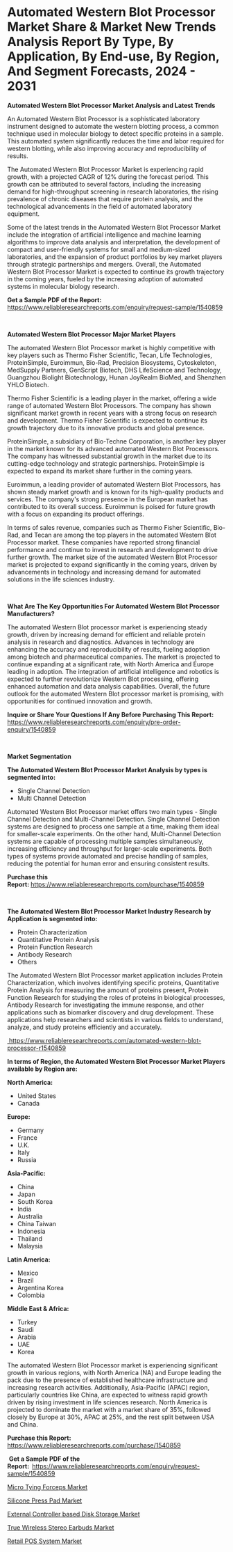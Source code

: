 <p><h1>Automated Western Blot Processor Market Share & Market New Trends Analysis Report By Type, By Application, By End-use, By Region, And Segment Forecasts, 2024 - 2031</h1></p><p><strong>Automated Western Blot Processor Market Analysis and Latest Trends</strong></p>
<p><p>An Automated Western Blot Processor is a sophisticated laboratory instrument designed to automate the western blotting process, a common technique used in molecular biology to detect specific proteins in a sample. This automated system significantly reduces the time and labor required for western blotting, while also improving accuracy and reproducibility of results.</p><p>The Automated Western Blot Processor Market is experiencing rapid growth, with a projected CAGR of 12% during the forecast period. This growth can be attributed to several factors, including the increasing demand for high-throughput screening in research laboratories, the rising prevalence of chronic diseases that require protein analysis, and the technological advancements in the field of automated laboratory equipment.</p><p>Some of the latest trends in the Automated Western Blot Processor Market include the integration of artificial intelligence and machine learning algorithms to improve data analysis and interpretation, the development of compact and user-friendly systems for small and medium-sized laboratories, and the expansion of product portfolios by key market players through strategic partnerships and mergers. Overall, the Automated Western Blot Processor Market is expected to continue its growth trajectory in the coming years, fueled by the increasing adoption of automated systems in molecular biology research.</p></p>
<p><strong>Get a Sample PDF of the Report:&nbsp;</strong> <a href="https://www.reliableresearchreports.com/enquiry/request-sample/1540859">https://www.reliableresearchreports.com/enquiry/request-sample/1540859</a></p>
<p>&nbsp;</p>
<p><strong>Automated Western Blot Processor Major Market Players</strong></p>
<p><p>The automated Western Blot Processor market is highly competitive with key players such as Thermo Fisher Scientific, Tecan, Life Technologies, ProteinSimple, Euroimmun, Bio-Rad, Precision Biosystems, Cytoskeleton, MedSupply Partners, GenScript Biotech, DHS LifeScience and Technology, Guangzhou Biolight Biotechnology, Hunan JoyRealm BioMed, and Shenzhen YHLO Biotech.</p><p>Thermo Fisher Scientific is a leading player in the market, offering a wide range of automated Western Blot Processors. The company has shown significant market growth in recent years with a strong focus on research and development. Thermo Fisher Scientific is expected to continue its growth trajectory due to its innovative products and global presence.</p><p>ProteinSimple, a subsidiary of Bio-Techne Corporation, is another key player in the market known for its advanced automated Western Blot Processors. The company has witnessed substantial growth in the market due to its cutting-edge technology and strategic partnerships. ProteinSimple is expected to expand its market share further in the coming years.</p><p>Euroimmun, a leading provider of automated Western Blot Processors, has shown steady market growth and is known for its high-quality products and services. The company's strong presence in the European market has contributed to its overall success. Euroimmun is poised for future growth with a focus on expanding its product offerings.</p><p>In terms of sales revenue, companies such as Thermo Fisher Scientific, Bio-Rad, and Tecan are among the top players in the automated Western Blot Processor market. These companies have reported strong financial performance and continue to invest in research and development to drive further growth. The market size of the automated Western Blot Processor market is projected to expand significantly in the coming years, driven by advancements in technology and increasing demand for automated solutions in the life sciences industry.</p></p>
<p>&nbsp;</p>
<p><strong>What Are The Key Opportunities For Automated Western Blot Processor Manufacturers?</strong></p>
<p><p>The automated Western Blot processor market is experiencing steady growth, driven by increasing demand for efficient and reliable protein analysis in research and diagnostics. Advances in technology are enhancing the accuracy and reproducibility of results, fueling adoption among biotech and pharmaceutical companies. The market is projected to continue expanding at a significant rate, with North America and Europe leading in adoption. The integration of artificial intelligence and robotics is expected to further revolutionize Western Blot processing, offering enhanced automation and data analysis capabilities. Overall, the future outlook for the automated Western Blot processor market is promising, with opportunities for continued innovation and growth.</p></p>
<p><strong>Inquire or Share Your Questions If Any Before Purchasing This Report:</strong> <a href="https://www.reliableresearchreports.com/enquiry/pre-order-enquiry/1540859">https://www.reliableresearchreports.com/enquiry/pre-order-enquiry/1540859</a></p>
<p>&nbsp;</p>
<p><strong>Market Segmentation</strong></p>
<p><strong>The Automated Western Blot Processor Market Analysis by types is segmented into:</strong></p>
<p><ul><li>Single Channel Detection</li><li>Multi Channel Detection</li></ul></p>
<p><p>Automated Western Blot Processor market offers two main types - Single Channel Detection and Multi-Channel Detection. Single Channel Detection systems are designed to process one sample at a time, making them ideal for smaller-scale experiments. On the other hand, Multi-Channel Detection systems are capable of processing multiple samples simultaneously, increasing efficiency and throughput for larger-scale experiments. Both types of systems provide automated and precise handling of samples, reducing the potential for human error and ensuring consistent results.</p></p>
<p><strong>Purchase this Report:&nbsp;</strong><a href="https://www.reliableresearchreports.com/purchase/1540859">https://www.reliableresearchreports.com/purchase/1540859</a></p>
<p>&nbsp;</p>
<p><strong>The Automated Western Blot Processor Market Industry Research by Application is segmented into:</strong></p>
<p><ul><li>Protein Characterization</li><li>Quantitative Protein Analysis</li><li>Protein Function Research</li><li>Antibody Research</li><li>Others</li></ul></p>
<p><p>The Automated Western Blot Processor market application includes Protein Characterization, which involves identifying specific proteins, Quantitative Protein Analysis for measuring the amount of proteins present, Protein Function Research for studying the roles of proteins in biological processes, Antibody Research for investigating the immune response, and other applications such as biomarker discovery and drug development. These applications help researchers and scientists in various fields to understand, analyze, and study proteins efficiently and accurately.</p></p>
<p><a href="https://www.reliableresearchreports.com/automated-western-blot-processor-r1540859">&nbsp;https://www.reliableresearchreports.com/automated-western-blot-processor-r1540859</a></p>
<p><strong>In terms of Region, the Automated Western Blot Processor Market Players available by Region are:</strong></p>
<p>
    <p> <strong> North America: </strong>
        <ul>
            <li>United States</li>
            <li>Canada</li>
        </ul>
        </p> 
    <p> <strong> Europe: </strong>
        <ul>
            <li>Germany</li>
            <li>France</li>
            <li>U.K.</li>
            <li>Italy</li>
            <li>Russia</li>
        </ul>
        </p> 
    <p> <strong> Asia-Pacific: </strong>
        <ul>
            <li>China</li>
            <li>Japan</li>
            <li>South Korea</li>
            <li>India</li>
            <li>Australia</li>
            <li>China Taiwan</li>
            <li>Indonesia</li>
            <li>Thailand</li>
            <li>Malaysia</li>
        </ul>
        </p> 
    <p> <strong> Latin America: </strong>
        <ul>
            <li>Mexico</li>
            <li>Brazil</li>
            <li>Argentina Korea</li>
            <li>Colombia</li>
        </ul>
        </p> 
    <p> <strong> Middle East & Africa: </strong>
        <ul>
            <li>Turkey</li>
            <li>Saudi</li>
            <li>Arabia</li>
            <li>UAE</li>
            <li>Korea</li>
        </ul>
    </p>
    </p>
<p><p>The automated Western Blot Processor market is experiencing significant growth in various regions, with North America (NA) and Europe leading the pack due to the presence of established healthcare infrastructure and increasing research activities. Additionally, Asia-Pacific (APAC) region, particularly countries like China, are expected to witness rapid growth driven by rising investment in life sciences research. North America is projected to dominate the market with a market share of 35%, followed closely by Europe at 30%, APAC at 25%, and the rest split between USA and China.</p></p>
<p><strong>Purchase this Report: </strong><a href="https://www.reliableresearchreports.com/purchase/1540859">https://www.reliableresearchreports.com/purchase/1540859</a></p>
<p>&nbsp;<strong>Get a Sample PDF of the Report:&nbsp;&nbsp;</strong><a href="https://www.reliableresearchreports.com/enquiry/request-sample/1540859">https://www.reliableresearchreports.com/enquiry/request-sample/1540859</a></p>
<p><strong></strong></p>
<p><p><a href="https://github.com/provorikovar/Market-Research-Report-List-5/blob/main/micro-tying-forceps-market.md">Micro Tying Forceps Market</a></p><p><a href="https://www.linkedin.com/pulse/global-silicone-press-pad-market-exploring-share-trends-future-arulf?trackingId=e3lIKt5HRjiVYLliuQ1fyw%3D%3D">Silicone Press Pad Market</a></p><p><a href="https://medium.com/@patriciahanson2013/external-controller-based-disk-storage-industry-analysis-report-its-market-size-share-trends-by-f6bd8adcf040">External Controller based Disk Storage Market</a></p><p><a href="https://medium.com/@susanwest38/true-wireless-stereo-earbuds-market-size-growth-and-industry-analysis-by-market-segmentation-and-acd9711f4668">True Wireless Stereo Earbuds Market</a></p><p><a href="https://issuu.com/reportprime-2/docs/retail-pos-system-market-size-2030.pptx">Retail POS System Market</a></p></p>
